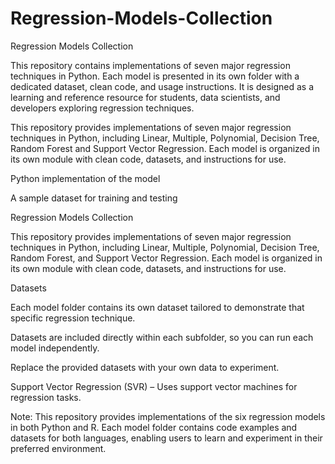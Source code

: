 # Regression-Models-Collection
Regression Models Collection

This repository contains implementations of seven major regression techniques in Python. Each model is presented in its own folder with a dedicated dataset, clean code, and usage instructions. It is designed as a learning and reference resource for students, data scientists, and developers exploring regression techniques.

This repository provides implementations of seven major regression techniques in Python, including Linear, Multiple, Polynomial, Decision Tree, Random Forest and Support Vector Regression. Each model is organized in its own module with clean code, datasets, and instructions for use.

Python implementation of the model

A sample dataset for training and testing

Regression Models Collection

This repository provides implementations of seven major regression techniques in Python, including Linear, Multiple, Polynomial, Decision Tree, Random Forest, and Support Vector Regression. Each model is organized in its own module with clean code, datasets, and instructions for use.


Datasets

Each model folder contains its own dataset tailored to demonstrate that specific regression technique.

Datasets are included directly within each subfolder, so you can run each model independently.

Replace the provided datasets with your own data to experiment.

Support Vector Regression (SVR) – Uses support vector machines for regression tasks.

Note: This repository provides implementations of the six regression models in both Python and R. Each model folder contains code examples and datasets for both languages, enabling users to learn and experiment in their preferred environment.
